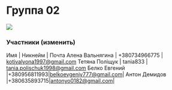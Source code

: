 # Группа 02

![](https://beetroot.academy/static/logo-c96c7c4d19444146e8b100d14e93d1ac.svg)

                    
### Участники (изменить)
                    
Имя | Никнейм | Почта
Алена Вальнягина | +380734966775 | kotivalyona1997@gmail.com
Тетяна Поліщук | tania833 | tania.polischuk1998@gmail.com
Белко Евгений |+380956811993|belkoevgeniy777@gmail.com|
Антон Демидов |+380635893715|antonyo0182@gmail.com|

